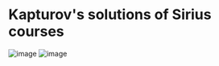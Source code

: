 # Kapturov's solutions of Sirius courses
![image](https://github.com/Ultraluxe25/Kapturov-s-solutions-of-Sirius-courses-/assets/86742866/8f972851-4305-4433-9316-715e622f9412)
![image](https://github.com/Ultraluxe25/Kapturov-s-solutions-of-Sirius-courses-/assets/86742866/63589934-affb-4871-8be2-1d69a03810d0)
